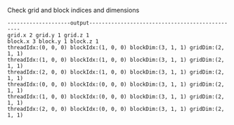Check grid and block indices and dimensions
	
	--------------------output------------------------------------------------
	grid.x 2 grid.y 1 grid.z 1
	block.x 3 block.y 1 block.z 1
	threadIdx:(0, 0, 0) blockIdx:(1, 0, 0) blockDim:(3, 1, 1) gridDim:(2, 1, 1)	 
	threadIdx:(1, 0, 0) blockIdx:(1, 0, 0) blockDim:(3, 1, 1) gridDim:(2, 1, 1)	  
	threadIdx:(2, 0, 0) blockIdx:(1, 0, 0) blockDim:(3, 1, 1) gridDim:(2, 1, 1)	
	threadIdx:(0, 0, 0) blockIdx:(0, 0, 0) blockDim:(3, 1, 1) gridDim:(2, 1, 1)	 
	threadIdx:(1, 0, 0) blockIdx:(0, 0, 0) blockDim:(3, 1, 1) gridDim:(2, 1, 1)	 
	threadIdx:(2, 0, 0) blockIdx:(0, 0, 0) blockDim:(3, 1, 1) gridDim:(2, 1, 1) 
	

 
